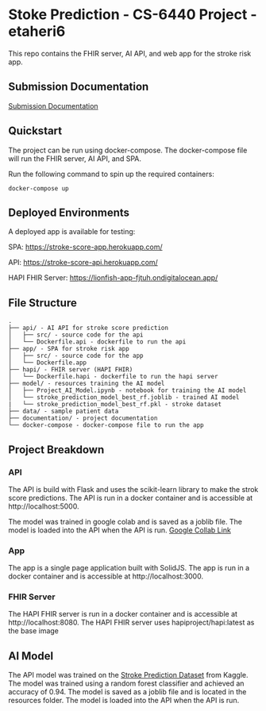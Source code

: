 # Stoke Prediction - CS-6440 Project - etaheri6

This repo contains the FHIR server, AI API, and web app for the stroke risk app.

## Submission Documentation

[Submission Documentation](./documentation)

## Quickstart

The project can be run using docker-compose. The docker-compose file will run the FHIR server, AI API, and SPA.

Run the following command to spin up the required containers:

```
docker-compose up
```

## Deployed Environments

A deployed app is available for testing:

SPA: https://stroke-score-app.herokuapp.com/

API: https://stroke-score-api.herokuapp.com/

HAPI FHIR Server: https://lionfish-app-fjtuh.ondigitalocean.app/

## File Structure
```
.
├── api/ - AI API for stroke score prediction
│   ├── src/ - source code for the api
│   └── Dockerfile.api - dockerfile to run the api
├── app/ - SPA for stroke risk app
│   ├── src/ - source code for the app
│   └── Dockerfile.app
├── hapi/ - FHIR server (HAPI FHIR)
│   └── Dockerfile.hapi - dockerfile to run the hapi server
├── model/ - resources training the AI model
│   ├── Project_AI_Model.ipynb - notebook for training the AI model
│   └── stroke_prediction_model_best_rf.joblib - trained AI model
|   └── stroke_prediction_model_best_rf.pkl - stroke dataset
├── data/ - sample patient data
├── documentation/ - project documentation
└── docker-compose - docker-compose file to run the app
```

## Project Breakdown
### API
The API is build with Flask and uses the scikit-learn library to make the strok score predictions. The API is run in a docker container and is accessible at http://localhost:5000.

The model was trained in google colab and is saved as a joblib file. The model is loaded into the API when the API is run. [Google Collab Link](https://colab.research.google.com/drive/1pNKFlEPgEzvQCM-l91bhIkVQJXNl3fVj?usp=sharing)

### App
The app is a single page application built with SolidJS. The app is run in a docker container and is accessible at http://localhost:3000.

### FHIR Server
The HAPI FHIR server is run in a docker container and is accessible at http://localhost:8080. The HAPI FHIR server uses hapiproject/hapi:latest as the base image

## AI Model
The API model was trained on the [Stroke Prediction Dataset](https://www.kaggle.com/fedesoriano/stroke-prediction-dataset) from Kaggle. The model was trained using a random forest classifier and achieved an accuracy of 0.94. The model is saved as a joblib file and is located in the resources folder. The model is loaded into the API when the API is run.
